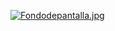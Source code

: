 [![Fondodepantalla.jpg](https://i.postimg.cc/Kzb1PbBh/Fondodepantalla.jpg)](https://postimg.cc/R3PCmjgg)
